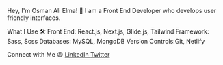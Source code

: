 Hey, I'm Osman Ali Elma! 👋
I am a Front End Developer who develops user friendly interfaces.

What I Use 🛠
Front End: React.js, Next.js, Glide.js, Tailwind
Framework: Sass, Scss
Databases: MySQL, MongoDB
Version Controls:Git, Netlify


Connect with Me 😃
<a href="linkedin.com/in/osman-ali-elma-b792a0251/">LinkedIn
<a href="https://x.com/iosmanapple">Twitter
